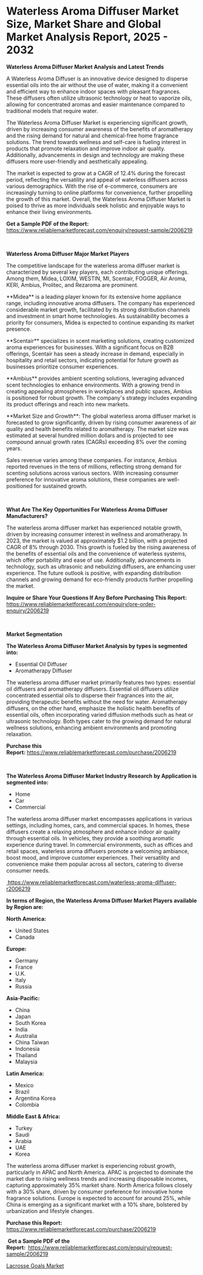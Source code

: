 <p><h1>Waterless Aroma Diffuser Market Size, Market Share and Global Market Analysis Report, 2025 - 2032</h1></p><p><strong>Waterless Aroma Diffuser Market Analysis and Latest Trends</strong></p>
<p><p>A Waterless Aroma Diffuser is an innovative device designed to disperse essential oils into the air without the use of water, making it a convenient and efficient way to enhance indoor spaces with pleasant fragrances. These diffusers often utilize ultrasonic technology or heat to vaporize oils, allowing for concentrated aromas and easier maintenance compared to traditional models that require water.</p><p>The Waterless Aroma Diffuser Market is experiencing significant growth, driven by increasing consumer awareness of the benefits of aromatherapy and the rising demand for natural and chemical-free home fragrance solutions. The trend towards wellness and self-care is fueling interest in products that promote relaxation and improve indoor air quality. Additionally, advancements in design and technology are making these diffusers more user-friendly and aesthetically appealing.</p><p>The market is expected to grow at a CAGR of 12.4% during the forecast period, reflecting the versatility and appeal of waterless diffusers across various demographics. With the rise of e-commerce, consumers are increasingly turning to online platforms for convenience, further propelling the growth of this market. Overall, the Waterless Aroma Diffuser Market is poised to thrive as more individuals seek holistic and enjoyable ways to enhance their living environments.</p></p>
<p><strong>Get a Sample PDF of the Report:&nbsp;</strong> <a href="https://www.reliablemarketforecast.com/enquiry/request-sample/2006219?utm_campaign=2454&utm_medium=2&utm_source=Github&utm_content=ia&utm_term=20022025&utm_id=waterless-aroma-diffuser">https://www.reliablemarketforecast.com/enquiry/request-sample/2006219</a></p>
<p>&nbsp;</p>
<p><strong>Waterless Aroma Diffuser Major Market Players</strong></p>
<p><p>The competitive landscape for the waterless aroma diffuser market is characterized by several key players, each contributing unique offerings. Among them, Midea, LOXIM, WESTIN, MI, Scentair, FOGGER, Air Aroma, KERI, Ambius, Prolitec, and Rezaroma are prominent.</p><p>**Midea** is a leading player known for its extensive home appliance range, including innovative aroma diffusers. The company has experienced considerable market growth, facilitated by its strong distribution channels and investment in smart home technologies. As sustainability becomes a priority for consumers, Midea is expected to continue expanding its market presence.</p><p>**Scentair** specializes in scent marketing solutions, creating customized aroma experiences for businesses. With a significant focus on B2B offerings, Scentair has seen a steady increase in demand, especially in hospitality and retail sectors, indicating potential for future growth as businesses prioritize consumer experiences.</p><p>**Ambius** provides ambient scenting solutions, leveraging advanced scent technologies to enhance environments. With a growing trend in creating appealing atmospheres in workplaces and public spaces, Ambius is positioned for robust growth. The company's strategy includes expanding its product offerings and reach into new markets.</p><p>**Market Size and Growth**: The global waterless aroma diffuser market is forecasted to grow significantly, driven by rising consumer awareness of air quality and health benefits related to aromatherapy. The market size was estimated at several hundred million dollars and is projected to see compound annual growth rates (CAGRs) exceeding 8% over the coming years.</p><p>Sales revenue varies among these companies. For instance, Ambius reported revenues in the tens of millions, reflecting strong demand for scenting solutions across various sectors. With increasing consumer preference for innovative aroma solutions, these companies are well-positioned for sustained growth.</p></p>
<p>&nbsp;</p>
<p><strong>What Are The Key Opportunities For Waterless Aroma Diffuser Manufacturers?</strong></p>
<p><p>The waterless aroma diffuser market has experienced notable growth, driven by increasing consumer interest in wellness and aromatherapy. In 2023, the market is valued at approximately $1.2 billion, with a projected CAGR of 8% through 2030. This growth is fueled by the rising awareness of the benefits of essential oils and the convenience of waterless systems, which offer portability and ease of use. Additionally, advancements in technology, such as ultrasonic and nebulizing diffusers, are enhancing user experience. The future outlook is positive, with expanding distribution channels and growing demand for eco-friendly products further propelling the market.</p></p>
<p><strong>Inquire or Share Your Questions If Any Before Purchasing This Report:</strong> <a href="https://www.reliablemarketforecast.com/enquiry/pre-order-enquiry/2006219?utm_campaign=2454&utm_medium=2&utm_source=Github&utm_content=ia&utm_term=20022025&utm_id=waterless-aroma-diffuser">https://www.reliablemarketforecast.com/enquiry/pre-order-enquiry/2006219</a></p>
<p>&nbsp;</p>
<p><strong>Market Segmentation</strong></p>
<p><strong>The Waterless Aroma Diffuser Market Analysis by types is segmented into:</strong></p>
<p><ul><li>Essential Oil Diffuser</li><li>Aromatherapy Diffuser</li></ul></p>
<p><p>The waterless aroma diffuser market primarily features two types: essential oil diffusers and aromatherapy diffusers. Essential oil diffusers utilize concentrated essential oils to disperse their fragrances into the air, providing therapeutic benefits without the need for water. Aromatherapy diffusers, on the other hand, emphasize the holistic health benefits of essential oils, often incorporating varied diffusion methods such as heat or ultrasonic technology. Both types cater to the growing demand for natural wellness solutions, enhancing ambient environments and promoting relaxation.</p></p>
<p><strong>Purchase this Report:&nbsp;</strong><a href="https://www.reliablemarketforecast.com/purchase/2006219?utm_campaign=2454&utm_medium=2&utm_source=Github&utm_content=ia&utm_term=20022025&utm_id=waterless-aroma-diffuser">https://www.reliablemarketforecast.com/purchase/2006219</a></p>
<p>&nbsp;</p>
<p><strong>The Waterless Aroma Diffuser Market Industry Research by Application is segmented into:</strong></p>
<p><ul><li>Home</li><li>Car</li><li>Commercial</li></ul></p>
<p><p>The waterless aroma diffuser market encompasses applications in various settings, including homes, cars, and commercial spaces. In homes, these diffusers create a relaxing atmosphere and enhance indoor air quality through essential oils. In vehicles, they provide a soothing aromatic experience during travel. In commercial environments, such as offices and retail spaces, waterless aroma diffusers promote a welcoming ambiance, boost mood, and improve customer experiences. Their versatility and convenience make them popular across all sectors, catering to diverse consumer needs.</p></p>
<p><a href="https://www.reliablemarketforecast.com/waterless-aroma-diffuser-r2006219?utm_campaign=2454&utm_medium=2&utm_source=Github&utm_content=ia&utm_term=20022025&utm_id=waterless-aroma-diffuser">&nbsp;https://www.reliablemarketforecast.com/waterless-aroma-diffuser-r2006219</a></p>
<p><strong>In terms of Region, the Waterless Aroma Diffuser Market Players available by Region are:</strong></p>
<p>
    <p> <strong> North America: </strong>
        <ul>
            <li>United States</li>
            <li>Canada</li>
        </ul>
        </p> 
    <p> <strong> Europe: </strong>
        <ul>
            <li>Germany</li>
            <li>France</li>
            <li>U.K.</li>
            <li>Italy</li>
            <li>Russia</li>
        </ul>
        </p> 
    <p> <strong> Asia-Pacific: </strong>
        <ul>
            <li>China</li>
            <li>Japan</li>
            <li>South Korea</li>
            <li>India</li>
            <li>Australia</li>
            <li>China Taiwan</li>
            <li>Indonesia</li>
            <li>Thailand</li>
            <li>Malaysia</li>
        </ul>
        </p> 
    <p> <strong> Latin America: </strong>
        <ul>
            <li>Mexico</li>
            <li>Brazil</li>
            <li>Argentina Korea</li>
            <li>Colombia</li>
        </ul>
        </p> 
    <p> <strong> Middle East & Africa: </strong>
        <ul>
            <li>Turkey</li>
            <li>Saudi</li>
            <li>Arabia</li>
            <li>UAE</li>
            <li>Korea</li>
        </ul>
    </p>
    </p>
<p><p>The waterless aroma diffuser market is experiencing robust growth, particularly in APAC and North America. APAC is projected to dominate the market due to rising wellness trends and increasing disposable incomes, capturing approximately 35% market share. North America follows closely with a 30% share, driven by consumer preference for innovative home fragrance solutions. Europe is expected to account for around 25%, while China is emerging as a significant market with a 10% share, bolstered by urbanization and lifestyle changes.</p></p>
<p><strong>Purchase this Report: </strong><a href="https://www.reliablemarketforecast.com/purchase/2006219?utm_campaign=2454&utm_medium=2&utm_source=Github&utm_content=ia&utm_term=20022025&utm_id=waterless-aroma-diffuser">https://www.reliablemarketforecast.com/purchase/2006219</a></p>
<p>&nbsp;<strong>Get a Sample PDF of the Report:&nbsp;&nbsp;</strong><a href="https://www.reliablemarketforecast.com/enquiry/request-sample/2006219?utm_campaign=2454&utm_medium=2&utm_source=Github&utm_content=ia&utm_term=20022025&utm_id=waterless-aroma-diffuser">https://www.reliablemarketforecast.com/enquiry/request-sample/2006219</a></p>
<p><strong></strong></p>
<p><p><a href="https://github.com/antonioc6hal/Market-Research-Report-List-1/blob/main/lacrosse-goals-market.md?utm_campaign=2454&utm_medium=2&utm_source=Github&utm_content=ia&utm_term=20022025&utm_id=waterless-aroma-diffuser">Lacrosse Goals Market</a></p></p>